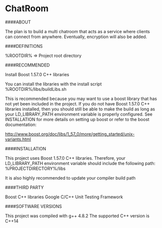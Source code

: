 # ChatRoom

####ABOUT

The plan is to build a multi chatroom that acts as a service where clients can connect from anywhere.
Eventually, encryption will also be added.





####DEFINITIONS

%ROOTDIR% => Project root directory








####RECOMMENDED

Install Boost 1.57.0 C++ libraries

You can install the libraries with the install script %ROOTDIR%/libs/buildLibs.sh

This is recommended because you may want to use a boost library that has not yet been
included in the project. If you do not have Boost 1.57.0 C++ libraries installed, then
you should still be able to make the build as long as your LD_LIBRARY_PATH environment
variable is properly configured. See INSTALLATION for more details on setting up boost
or refer to the boost documentation: 

http://www.boost.org/doc/libs/1_57_0/more/getting_started/unix-variants.html











####INSTALLATION

This project uses Boost 1.57.0 C++ libraries.
Therefore, your LD_LIBRARY_PATH environment variable should include the following path:
%PROJECTDIRECTORY%/libs

It is also highly recommended to update your compiler build path
















####THIRD PARTY

Boost C++ libraries
Google C/C++ Unit Testing Framework
















####SOFTWARE VERSIONS

This project was compiled with g++ 4.8.2 
The supported C++ version is C++14
